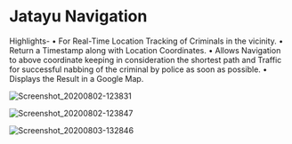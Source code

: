 # Jatayu Navigation

Highlights-
•	For Real-Time Location Tracking of Criminals in the vicinity.
•	Return a Timestamp along with Location Coordinates.
•	Allows Navigation to above coordinate keeping in consideration the shortest path and Traffic for successful nabbing of the criminal by police as soon as possible.
•	Displays the Result in a Google Map.

![Screenshot_20200802-123831](https://user-images.githubusercontent.com/32811341/89159409-12c18980-d58d-11ea-915d-93230db49323.jpg)

![Screenshot_20200802-123847](https://user-images.githubusercontent.com/32811341/89159412-1523e380-d58d-11ea-879b-bcf8246436c2.jpg)

![Screenshot_20200803-132846](https://user-images.githubusercontent.com/32811341/89159762-94191c00-d58d-11ea-9379-02fac61e17f8.jpg)